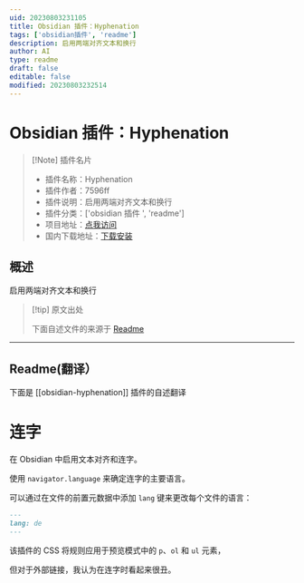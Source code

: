 ```yaml
---
uid: 20230803231105
title: Obsidian 插件：Hyphenation
tags: ['obsidian插件', 'readme']
description: 启用两端对齐文本和换行
author: AI
type: readme
draft: false
editable: false
modified: 20230803232514
---
```


# Obsidian 插件：Hyphenation

> [!Note] 插件名片
> - 插件名称：Hyphenation
> - 插件作者：7596ff
> - 插件说明：启用两端对齐文本和换行
> - 插件分类：['obsidian 插件 ', 'readme']
> - 项目地址：[点我访问](https://github.com/7596ff/obsidian-hyphenation)
> - 国内下载地址：[下载安装](https://pkmer.cn/products/plugin/pluginMarket/?obsidian-hyphenation)

## 概述

启用两端对齐文本和换行

> [!tip] 原文出处
>
>下面自述文件的来源于 [Readme](https://ghproxy.net/https://raw.githubusercontent.com/7596ff/obsidian-hyphenation/main/README.md)
>

---

## Readme(翻译）

下面是 [[obsidian-hyphenation]] 插件的自述翻译

# 连字

在 Obsidian 中启用文本对齐和连字。

使用 `navigator.language` 来确定连字的主要语言。

可以通过在文件的前置元数据中添加 `lang` 键来更改每个文件的语言：

```md
---
lang: de
---
```

该插件的 CSS 将规则应用于预览模式中的 `p`、`ol` 和 `ul` 元素，

但对于外部链接，我认为在连字时看起来很丑。
